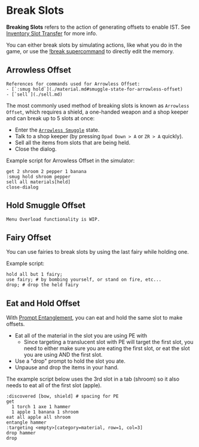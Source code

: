 # Break Slots

**Breaking Slots** refers to the action of generating offsets
to enable IST. See [Inventory Slot Transfer](../ist/index.md) for more info.

You can either break slots by simulating actions, like what you do in the game,
or use the [<skyb>!break</skyb> supercommand](./low_level.md#generate-broken-slots) to directly edit the memory.

## Arrowless Offset

```admonish info
References for commands used for Arrowless Offset:
- [`:smug hold`](./material.md#smuggle-state-for-arrowless-offset)
- [`sell`](./sell.md)
```

The most commonly used method of breaking slots is known as `Arrowless Offset`,
which requires a shield, a one-handed weapon and a shop keeper and can break up to 5 slots at once:

- Enter the [`Arrowless Smuggle`](./material.md#smuggle-state-for-arrowless-offset) state.
- Talk to a shop keeper (by pressing `Dpad Down > A` or `ZR > A` quickly).
- Sell all the items from slots that are being held.
- Close the dialog.

Example script for Arrowless Offset in the simulator:

```skybook
get 2 shroom 2 pepper 1 banana
:smug hold shroom pepper
sell all materials[held]
close-dialog
```

## Hold Smuggle Offset

```admonish todo
Menu Overload functionality is WIP.
```

## Fairy Offset
You can use fairies to break slots by using the last fairy while holding one.

Example script:

```skybook
hold all but 1 fairy;
use fairy; # by bombing yourself, or stand on fire, etc...
drop; # drop the held fairy
```

## Eat and Hold Offset
With [Prompt Entanglement](../ist/pe.md), you can eat and hold the same slot
to make offsets.

- Eat all of the material in the slot you are using PE with
  - Since targeting a translucent slot with PE will target the first slot,
    you need to either make sure you are eating the first slot,
    or eat the slot you are using AND the first slot.
- Use a "drop" prompt to hold the slot you ate.
- Unpause and drop the items in your hand.

The example script below uses the 3rd slot in a tab (<skyb>shroom</skyb>)
so it also needs to eat all of the first slot (<skyb>apple</skyb>).

```skybook
:discovered [bow, shield] # spacing for PE
get
  1 torch 1 axe 1 hammer
  1 apple 1 banana 1 shroom
eat all apple all shroom
entangle hammer
:targeting <empty>[category=material, row=1, col=3]
drop hammer
drop
```
